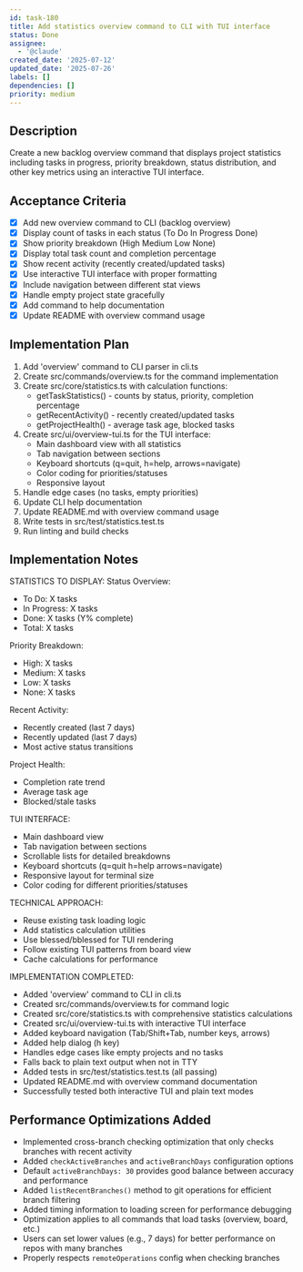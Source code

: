 ```yaml
---
id: task-180
title: Add statistics overview command to CLI with TUI interface
status: Done
assignee:
  - '@claude'
created_date: '2025-07-12'
updated_date: '2025-07-26'
labels: []
dependencies: []
priority: medium
---
```


## Description

Create a new backlog overview command that displays project statistics including tasks in progress, priority breakdown, status distribution, and other key metrics using an interactive TUI interface.

## Acceptance Criteria

- [x] Add new overview command to CLI (backlog overview)
- [x] Display count of tasks in each status (To Do In Progress Done)
- [x] Show priority breakdown (High Medium Low None)
- [x] Display total task count and completion percentage
- [x] Show recent activity (recently created/updated tasks)
- [x] Use interactive TUI interface with proper formatting
- [x] Include navigation between different stat views
- [x] Handle empty project state gracefully
- [x] Add command to help documentation
- [x] Update README with overview command usage

## Implementation Plan

1. Add 'overview' command to CLI parser in cli.ts
2. Create src/commands/overview.ts for the command implementation
3. Create src/core/statistics.ts with calculation functions:
   - getTaskStatistics() - counts by status, priority, completion percentage
   - getRecentActivity() - recently created/updated tasks
   - getProjectHealth() - average task age, blocked tasks
4. Create src/ui/overview-tui.ts for the TUI interface:
   - Main dashboard view with all statistics
   - Tab navigation between sections  
   - Keyboard shortcuts (q=quit, h=help, arrows=navigate)
   - Color coding for priorities/statuses
   - Responsive layout
5. Handle edge cases (no tasks, empty priorities)
6. Update CLI help documentation
7. Update README.md with overview command usage
8. Write tests in src/test/statistics.test.ts
9. Run linting and build checks
## Implementation Notes

STATISTICS TO DISPLAY:
Status Overview:
- To Do: X tasks
- In Progress: X tasks  
- Done: X tasks (Y% complete)
- Total: X tasks

Priority Breakdown:
- High: X tasks
- Medium: X tasks
- Low: X tasks
- None: X tasks

Recent Activity:
- Recently created (last 7 days)
- Recently updated (last 7 days)
- Most active status transitions

Project Health:
- Completion rate trend
- Average task age
- Blocked/stale tasks

TUI INTERFACE:
- Main dashboard view
- Tab navigation between sections
- Scrollable lists for detailed breakdowns
- Keyboard shortcuts (q=quit h=help arrows=navigate)
- Responsive layout for terminal size
- Color coding for different priorities/statuses

TECHNICAL APPROACH:
- Reuse existing task loading logic
- Add statistics calculation utilities
- Use blessed/bblessed for TUI rendering
- Follow existing TUI patterns from board view
- Cache calculations for performance

IMPLEMENTATION COMPLETED:
- Added 'overview' command to CLI in cli.ts
- Created src/commands/overview.ts for command logic
- Created src/core/statistics.ts with comprehensive statistics calculations
- Created src/ui/overview-tui.ts with interactive TUI interface
- Added keyboard navigation (Tab/Shift+Tab, number keys, arrows)
- Added help dialog (h key)
- Handles edge cases like empty projects and no tasks
- Falls back to plain text output when not in TTY
- Added tests in src/test/statistics.test.ts (all passing)
- Updated README.md with overview command documentation
- Successfully tested both interactive TUI and plain text modes

## Performance Optimizations Added

- Implemented cross-branch checking optimization that only checks branches with recent activity
- Added `checkActiveBranches` and `activeBranchDays` configuration options
- Default `activeBranchDays: 30` provides good balance between accuracy and performance
- Added `listRecentBranches()` method to git operations for efficient branch filtering
- Added timing information to loading screen for performance debugging
- Optimization applies to all commands that load tasks (overview, board, etc.)
- Users can set lower values (e.g., 7 days) for better performance on repos with many branches
- Properly respects `remoteOperations` config when checking branches
